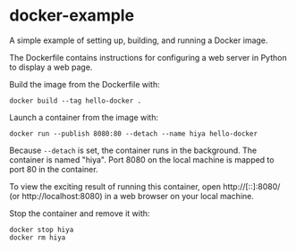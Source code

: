 # docker-example

A simple example of setting up, building, and running a Docker image.

The Dockerfile contains instructions for 
configuring a web server in Python
to display a web page.

Build the image from the Dockerfile with:
```
docker build --tag hello-docker .
```

Launch a container from the image with:
```
docker run --publish 8080:80 --detach --name hiya hello-docker
```
Because `--detach` is set, the container runs in the background.
The container is named "hiya".
Port 8080 on the local machine is mapped to port 80 in the container.

To view the exciting result of running this container, open 
http://[::]:8080/ (or http://localhost:8080)
in a web browser on your local machine.

Stop the container and remove it with:
```
docker stop hiya
docker rm hiya
```
